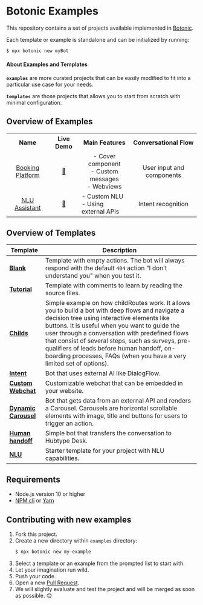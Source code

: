 # Botonic Examples

This repository contains a set of projects available implemented in
[Botonic](https://botonic.io).

Each template or example is standalone and can be initialized by running:

```bash
$ npx botonic new myBot
```

#### About Examples and Templates

**`examples`** are more curated projects that can be easily modified to fit into a particular use case for your needs.

**`templates`** are those projects that allows you to start from scratch with minimal configuration.

## Overview of Examples

<table>
  <tr>
    <th>Name</th>
    <th>Live Demo</th>
    <th>Main Features</th>
    <th>Conversational Flow</th>
  <tr>
    <td align="center"><a href="https://github.com/hubtype/botonic-examples/tree/master/examples/booking-platform">Booking Platform</a></td>
    <td align="center"><a href="https://botonic.io/examples/booking-platform/">🔗</a></td>
    <td align="center">
    - Cover component<br/>
    - Custom messages<br/>
    - Webviews
    </td>
    <td align="center">User input and components</td>

  </tr>
  <tr>
    <td align="center">
    <a href="https://github.com/hubtype/botonic-examples/tree/master/examples/nlu-assistant">NLU Assistant</a>
    </td>
    <td align="center"><a href="https://botonic.io/examples/nlu-assistant/">🔗</a></td>
    <td >
    - Custom NLU<br/>
    - Using external APIs<br/>
    </td>
    <td align="center">Intent recognition</td>
  </tr>
</table>

## Overview of Templates

| Template                                                                                                   | Description                                                                                                                                                                                                                                                                                                                                                                                                                   |
| ---------------------------------------------------------------------------------------------------------- | ----------------------------------------------------------------------------------------------------------------------------------------------------------------------------------------------------------------------------------------------------------------------------------------------------------------------------------------------------------------------------------------------------------------------------- |
| **[Blank](https://github.com/hubtype/botonic-examples/tree/master/templates/blank)**                       | Template with empty actions. The bot will always respond with the default `404` action "I don't understand you" when you test it.                                                                                                                                                                                                                                                                                             |
| **[Tutorial](https://github.com/hubtype/botonic-examples/tree/master/templates/tutorial)**                 | Template with comments to learn by reading the source files.                                                                                                                                                                                                                                                                                                                                                                  |
| **[Childs](https://github.com/hubtype/botonic-examples/tree/master/templates/childs)**                     | Simple example on how childRoutes work. It allows you to build a bot with deep flows and navigate a decision tree using interactive elements like buttons. It is useful when you want to guide the user through a conversation with predefined flows that consist of several steps, such as surveys, pre-qualifiers of leads before human handoff, on-boarding processes, FAQs (when you have a very limited set of options). |
| **[Intent](https://github.com/hubtype/botonic-examples/tree/master/templates/intent)**                     | Bot that uses external AI like DialogFlow.                                                                                                                                                                                                                                                                                                                                                                                    |
| **[Custom Webchat](https://github.com/hubtype/botonic-examples/tree/master/templates/custom-webchat)**     | Customizable webchat that can be embedded in your website.                                                                                                                                                                                                                                                                                                                                                                    |
| **[Dynamic Carousel](https://github.com/hubtype/botonic-examples/tree/master/templates/dynamic-carousel)** | Bot that gets data from an external API and renders a Carousel. Carousels are horizontal scrollable elements with image, title and buttons for users to trigger an action.                                                                                                                                                                                                                                                    |
| **[Human handoff](https://github.com/hubtype/botonic-examples/tree/master/templates/handoff)**             | Simple bot that transfers the conversation to Hubtype Desk.                                                                                                                                                                                                                                                                                                                                                                   |
| **[NLU](https://github.com/hubtype/botonic-examples/tree/master/templates/nlu)**                           | Starter template for your project with NLU capabilities.                                                                                                                                                                                                                                                                                                                                                                      |

## Requirements

- Node.js version 10 or higher
- [NPM cli](https://docs.npmjs.com/cli/npm) or [Yarn](https://yarnpkg.com/en/)

## Contributing with new examples

1. Fork this project.
2. Create a new directory within `examples` directory:
   ```bash
   $ npx botonic new my-example
   ```
3. Select a template or an example from the prompted list to start with.
4. Let your imagination run wild.
5. Push your code.
6. Open a new [Pull Request](https://github.com/hubtype/botonic-examples/pulls).
7. We will slightly evaluate and test the project and will be merged as soon as possible. 😊
